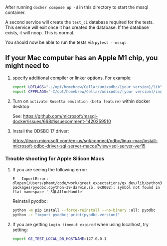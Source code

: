 After running `docker compose up -d` in this directory to start the mssql container.

A second service will create the `test_ci` database required for the tests. This service will exit once it has created the database. If the database exists, it will noop. This is normal.

You should now be able to run the tests via `pytest --mssql`

## If your Mac computer has an Apple M1 chip, you might need to

1. specify additional compiler or linker options. For example:

    ```sh
    export LDFLAGS="-L/opt/homebrew/Cellar/unixodbc/[your version]/lib"
    export CPPFLAGS="-I/opt/homebrew/Cellar/unixodbc/[your version]/include"
    ```

2. Turn on `activate Rosetta emulation (beta feature)` within docker desktop

    See: https://github.com/microsoft/mssql-docker/issues/668#issuecomment-1420259510

3. Install the ODSBC 17 driver:

    https://learn.microsoft.com/en-us/sql/connect/odbc/linux-mac/install-microsoft-odbc-driver-sql-server-macos?view=sql-server-ver15

### Trouble shooting for Apple Silicon Macs

1. If you are seeing the following error:

    ```
    E   ImportError: dlopen(/Users/phamt/code/work/great_expectations/gx_dev/lib/python3.9/site-packages/pyodbc.cpython-39-darwin.so, 0x0002): symbol not found in flat namespace '_SQLAllocHandle'
    ```

    Reinstall pyodbc:

    ```sh
    python -m pip install --force-reinstall --no-binary :all: pyodbc
    python -c "import pyodbc; print(pyodbc.version)"
    ```

2. If you are getting `Login timeout expired` when using localhost, try setting:

    ```sh
    export GE_TEST_LOCAL_DB_HOSTNAME=127.0.0.1
    ```


